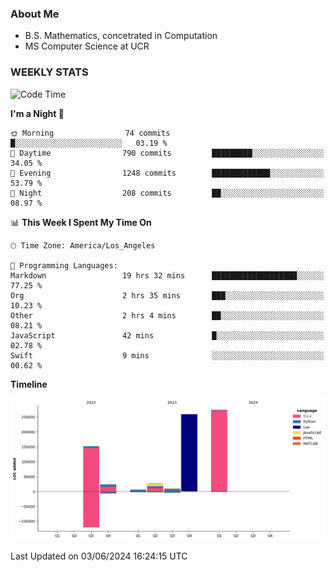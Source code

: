 ### About Me

- B.S. Mathematics, concetrated in Computation
- MS Computer Science at UCR


### WEEKLY STATS
<!--START_SECTION:waka-->
![Code Time](http://img.shields.io/badge/Code%20Time-121%20hrs%206%20mins-blue)

**I'm a Night 🦉** 

```text
🌞 Morning                74 commits          █░░░░░░░░░░░░░░░░░░░░░░░░   03.19 % 
🌆 Daytime                790 commits         █████████░░░░░░░░░░░░░░░░   34.05 % 
🌃 Evening                1248 commits        █████████████░░░░░░░░░░░░   53.79 % 
🌙 Night                  208 commits         ██░░░░░░░░░░░░░░░░░░░░░░░   08.97 % 
```


📊 **This Week I Spent My Time On** 

```text
🕑︎ Time Zone: America/Los_Angeles

💬 Programming Languages: 
Markdown                 19 hrs 32 mins      ███████████████████░░░░░░   77.25 % 
Org                      2 hrs 35 mins       ███░░░░░░░░░░░░░░░░░░░░░░   10.23 % 
Other                    2 hrs 4 mins        ██░░░░░░░░░░░░░░░░░░░░░░░   08.21 % 
JavaScript               42 mins             █░░░░░░░░░░░░░░░░░░░░░░░░   02.78 % 
Swift                    9 mins              ░░░░░░░░░░░░░░░░░░░░░░░░░   00.62 % 
```

**Timeline**

![Lines of Code chart](https://raw.githubusercontent.com/nickocruzm/nickocruzm/main/assets/bar_graph.png)


 Last Updated on 03/06/2024 16:24:15 UTC
<!--END_SECTION:waka-->
